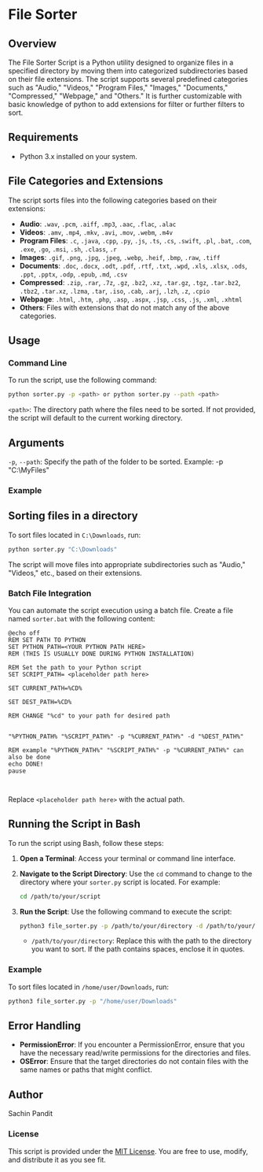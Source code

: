 # File Sorter 

## Overview

The File Sorter Script is a Python utility designed to organize files in a specified directory by moving them into categorized subdirectories based on their file extensions. The script supports several predefined categories such as "Audio," "Videos," "Program Files," "Images," "Documents," "Compressed," "Webpage," and "Others." It is further customizable with basic knowledge of python to add extensions for filter or further filters to sort.


## Requirements

- Python 3.x installed on your system.

## File Categories and Extensions

The script sorts files into the following categories based on their extensions:

- **Audio**: `.wav`, `.pcm`, `.aiff`, `.mp3`, `.aac`, `.flac`, `.alac`
- **Videos**: `.amv`, `.mp4`, `.mkv`, `.avi`, `.mov`, `.webm`, `.m4v`
- **Program Files**: `.c`, `.java`, `.cpp`, `.py`, `.js`, `.ts`, `.cs`, `.swift`, `.pl`, `.bat`, `.com`, `.exe`, `.go`, `.msi`, `.sh`, `.class`, `.r`
- **Images**: `.gif`, `.png`, `.jpg`, `.jpeg`, `.webp`, `.heif`, `.bmp`, `.raw`, `.tiff`
- **Documents**: `.doc`, `.docx`, `.odt`, `.pdf`, `.rtf`, `.txt`, `.wpd`, `.xls`, `.xlsx`, `.ods`, `.ppt`, `.pptx`, `.odp`, `.epub`, `.md`, `.csv`
- **Compressed**: `.zip`, `.rar`, `.7z`, `.gz`, `.bz2`, `.xz`, `.tar.gz`, `.tgz`, `.tar.bz2`, `.tbz2`, `.tar.xz`, `.lzma`, `.tar`, `.iso`, `.cab`, `.arj`, `.lzh`, `.z`, `.cpio`
- **Webpage**: `.html`, `.htm`, `.php`, `.asp`, `.aspx`, `.jsp`, `.css`, `.js`, `.xml`, `.xhtml`
- **Others**: Files with extensions that do not match any of the above categories.

## Usage

### Command Line

To run the script, use the following command:

```bash
python sorter.py -p <path> or python sorter.py --path <path>
```
`<path>`: The directory path where the files need to be sorted. If not provided, the script will default to the current working directory.
## Arguments
`-p`, `--path`: Specify the path of the folder to be sorted. Example: -p "C:\MyFiles"

### Example
## Sorting files in a directory
To sort files located in `C:\Downloads`, run:
```bash
python sorter.py "C:\Downloads"
```
The script will move files into appropriate subdirectories such as "Audio," "Videos," etc., based on their extensions.

### Batch File Integration
You can automate the script execution using a batch file. Create a file named `sorter.bat` with the following content:
```batch
@echo off
REM SET PATH TO PYTHON
SET PYTHON_PATH=<YOUR PYTHON PATH HERE>
REM (THIS IS USUALLY DONE DURING PYTHON INSTALLATION)

REM Set the path to your Python script
SET SCRIPT_PATH= <placeholder path here>

SET CURRENT_PATH=%CD%

SET DEST_PATH=%CD%

REM CHANGE "%cd" to your path for desired path


"%PYTHON_PATH% "%SCRIPT_PATH%" -p "%CURRENT_PATH%" -d "%DEST_PATH%"

REM example "%PYTHON_PATH%" "%SCRIPT_PATH%" -p "%CURRENT_PATH%" can also be done
echo DONE!
pause



```

Replace `<placeholder path here>` with the actual path.

## Running the Script in Bash

To run the script using Bash, follow these steps:

1. **Open a Terminal**: Access your terminal or command line interface.

2. **Navigate to the Script Directory**: Use the `cd` command to change to the directory where your `sorter.py` script is located. For example:

    ```bash
    cd /path/to/your/script
    ```

3. **Run the Script**: Use the following command to execute the script:

    ```bash
    python3 file_sorter.py -p /path/to/your/directory -d /path/to/your/directory
    ```

    - `/path/to/your/directory`: Replace this with the path to the directory you want to sort. If the path contains spaces, enclose it in quotes.

### Example

To sort files located in `/home/user/Downloads`, run:

```bash
python3 file_sorter.py -p "/home/user/Downloads"
```

## Error Handling
- **PermissionError**: If you encounter a PermissionError, ensure that you have the necessary read/write permissions for the directories and files.
- **OSError**: Ensure that the target directories do not contain files with the same names or paths that might conflict.

## Author
Sachin Pandit

### License
This script is provided under the [MIT License](https://github.com/sachinpandit140/FILE_SORTER/blob/main/LICENSE). You are free to use, modify, and distribute it as you see fit.





